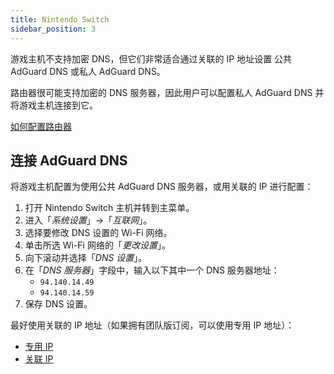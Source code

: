 ```yaml
---
title: Nintendo Switch
sidebar_position: 3
---
```


游戏主机不支持加密 DNS，但它们非常适合通过关联的 IP 地址设置 公共 AdGuard DNS 或私人 AdGuard DNS。

路由器很可能支持加密的 DNS 服务器，因此用户可以配置私人 AdGuard DNS 并将游戏主机连接到它。

[如何配置路由器](/private-dns/connect-devices/routers/routers.md)

## 连接 AdGuard DNS

将游戏主机配置为使用公共 AdGuard DNS 服务器，或用关联的 IP 进行配置：

1. 打开 Nintendo Switch 主机并转到主菜单。
2. 进入「_系统设置_」→「_互联网_」。
3. 选择要修改 DNS 设置的 Wi-Fi 网络。
4. 单击所选 Wi-Fi 网络的「_更改设置_」。
5. 向下滚动并选择「_DNS 设置_」。
6. 在「_DNS 服务器_」字段中，输入以下其中一个 DNS 服务器地址：
   - `94.140.14.49`
   - `94.140.14.59`
7. 保存 DNS 设置。

最好使用关联的 IP 地址（如果拥有团队版订阅，可以使用专用 IP 地址）：

- [专用 IP](/private-dns/connect-devices/other-options/dedicated-ip.md)
- [关联 IP](/private-dns/connect-devices/other-options/linked-ip.md)
